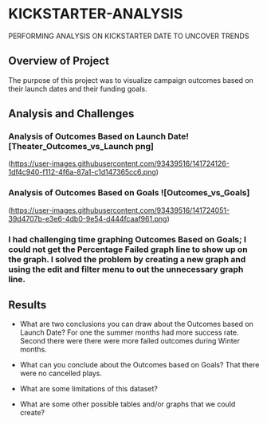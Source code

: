 # KICKSTARTER-ANALYSIS
PERFORMING ANALYSIS ON KICKSTARTER DATE TO UNCOVER TRENDS

## Overview of Project
The purpose of this project was to visualize campaign outcomes based on their launch dates and their funding goals.

## Analysis and Challenges

### Analysis of Outcomes Based on Launch Date![Theater_Outcomes_vs_Launch png]
(https://user-images.githubusercontent.com/93439516/141724126-1df4c940-f112-4f6a-87a1-c1d147365cc6.png)

### Analysis of Outcomes Based on Goals  ![Outcomes_vs_Goals]
(https://user-images.githubusercontent.com/93439516/141724051-39d4707b-e3e6-4db0-9e54-d444fcaaf961.png)  


### I had challenging time graphing Outcomes Based on Goals; I could not get the Percentage Failed graph line to show up on the graph. I solved the problem by creating a new graph and using the edit and filter menu to out the unnecessary graph line. 

## Results


- What are two conclusions you can draw about the Outcomes based on Launch Date? For one the summer months had more success rate. Second there were there were more failed outcomes during Winter months. 

- What can you conclude about the Outcomes based on Goals? That there were no cancelled plays.  

- What are some limitations of this dataset?

- What are some other possible tables and/or graphs that we could create?
